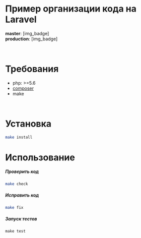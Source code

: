 # Пример организации кода на Laravel

**master**: [img_badge]<br>
**production**: [img_badge]

<br>

# Требования
- php: >=5.6
- [composer](https://getcomposer.org/)
- make

<br>

# Установка
```bash
make install
```

# Использование

##### Проверить код
```bash
make check
```
##### Исправить код
```bash
make fix
```

##### Запуск тестов
```
make test
```